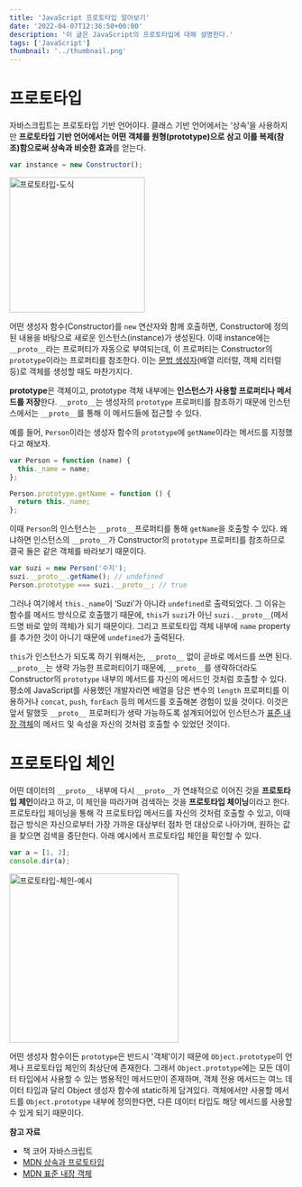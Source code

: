```yaml
---
title: 'JavaScript 프로토타입 알아보기'
date: '2022-04-07T12:36:50+00:00'
description: '이 글은 JavaScript의 프로토타입에 대해 설명한다.'
tags: ['JavaScript']
thumbnail: '../thumbnail.png'
---
```


# 프로토타입

자바스크립트는 프로토타입 기반 언어이다. 클래스 기반 언어에서는 ‘상속’을 사용하지만 **프로토타입 기반 언어에서는 어떤 객체를 원형(prototype)으로 삼고 이를 복제(참조)함으로써 상속과 비슷한 효과**를 얻는다.

```javascript
var instance = new Constructor();
```

<img width="240" alt="프로토타입-도식" src="https://user-images.githubusercontent.com/47051596/156561919-3c5f4596-767b-4089-8549-2f611e778746.png">

어떤 생성자 함수(Constructor)를 `new` 연산자와 함께 호출하면, Constructor에 정의된 내용을 바탕으로 새로운 인스턴스(instance)가 생성된다. 이때 instance에는 `__proto__`라는 프로퍼티가 자동으로 부여되는데, 이 프로퍼티는 Constructor의 `prototype`이라는 프로퍼티를 참조한다. 이는 [문법 생성자](https://developer.mozilla.org/ko/docs/Web/JavaScript/Inheritance_and_the_prototype_chain#%EB%AC%B8%EB%B2%95_%EC%83%9D%EC%84%B1%EC%9E%90%EB%A1%9C_%EA%B0%9D%EC%B2%B4_%EC%83%9D%EC%84%B1)(배열 리터럴, 객체 리터럴 등)로 객체를 생성할 때도 마찬가지다.

**prototype**은 객체이고, prototype 객체 내부에는 **인스턴스가 사용할 프로퍼티나 메서드를 저장**한다. `__proto__`는 생성자의 `prototype` 프로퍼티를 참조하기 때문에 인스턴스에서는 `__proto__`를 통해 이 메서드들에 접근할 수 있다.

예를 들어, `Person`이라는 생성자 함수의 `prototype`에 `getName`이라는 메서드를 지정했다고 해보자.

```javascript
var Person = function (name) {
  this._name = name;
};

Person.prototype.getName = function () {
  return this._name;
};
```

이때 `Person`의 인스턴스는 `__proto__`프로퍼티를 통해 `getName`을 호출할 수 있다. 왜냐하면 인스턴스의 `__proto__`가 Constructor의 `prototype` 프로퍼티를 참조하므로 결국 둘은 같은 객체를 바라보기 때문이다.

```javascript
var suzi = new Person('수지');
suzi.__proto__.getName(); // undefined
Person.prototype === suzi.__proto__; // true
```

그러나 여기에서 `this._name`이 ‘Suzi’가 아니라 `undefined`로 출력되었다. 그 이유는 함수를 메서드 방식으로 호출했기 때문에, `this`가 `suzi`가 아닌 `suzi.__proto__`(메서드명 바로 앞의 객체)가 되기 때문이다. 그리고 프로토타입 객체 내부에 `name` property를 추가한 것이 아니기 때문에 `undefined`가 출력된다.

`this`가 인스턴스가 되도록 하기 위해서는, `__proto__` 없이 곧바로 메서드를 쓰면 된다. `__proto__`는 생략 가능한 프로퍼티이기 때문에, `__proto__`를 생략하더라도 Constructor의 `prototype` 내부의 메서드를 자신의 메서드인 것처럼 호출할 수 있다. 평소에 JavaScript를 사용했던 개발자라면 배열을 담은 변수의 `length` 프로퍼티를 이용하거나 `concat`, `push`, `forEach` 등의 메서드를 호출해본 경험이 있을 것이다. 이것은 앞서 말했듯 `__proto__` 프로퍼티가 생략 가능하도록 설계되어있어 인스턴스가 [표준 내장 객체](https://developer.mozilla.org/ko/docs/Web/JavaScript/Reference/Global_Objects)의 메서드 및 속성을 자신의 것처럼 호출할 수 있었던 것이다.

# 프로토타입 체인

어떤 데이터의 `__proto__` 내부에 다시 `__proto__`가 연쇄적으로 이어진 것을 **프로토타입 체인**이라고 하고, 이 체인을 따라가며 검색하는 것을 **프로토타입 체이닝**이라고 한다. 프로토타입 체이닝을 통해 각 프로토타입 메서드를 자신의 것처럼 호출할 수 있고, 이때 접근 방식은 자신으로부터 가장 가까운 대상부터 점차 먼 대상으로 나아가며, 원하는 값을 찾으면 검색을 중단한다. 아래 예시에서 프로토타입 체인을 확인할 수 있다.

```javascript
var a = [1, 2];
console.dir(a);
```

<img width="300" alt="프로토타입-체인-예시" src="https://user-images.githubusercontent.com/47051596/162200498-c22170ae-127f-4298-b02e-c772ff65e6f4.png">

어떤 생성자 함수이든 `prototype`은 반드시 '객체'이기 때문에 `Object.prototype`이 언제나 프로토타입 체인의 최상단에 존재한다. 그래서 `Object.prototype`에는 모든 데이터 타입에서 사용할 수 있는 범용적인 메서드만이 존재하며, 객체 전용 메서드는 여느 데이터 타입과 달리 Object 생성자 함수에 static하게 담겨있다. 객체에서만 사용할 메서드를 `Object.prototype` 내부에 정의한다면, 다른 데이터 타입도 해당 메서드를 사용할 수 있게 되기 때문이다.

**참고 자료**

- 책 코어 자바스크립트
- [MDN 상속과 프로토타입](https://developer.mozilla.org/ko/docs/Web/JavaScript/Inheritance_and_the_prototype_chain)
- [MDN 표준 내장 객체](https://developer.mozilla.org/ko/docs/Web/JavaScript/Reference/Global_Objects)
